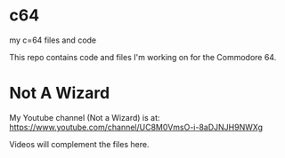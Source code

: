 # c64
my c=64 files and code

This repo contains code and files I'm working on for the Commodore 64.

# Not A Wizard
My Youtube channel (Not a Wizard) is at:
https://www.youtube.com/channel/UC8M0VmsO-i-8aDJNJH9NWXg

Videos will complement the files here.

